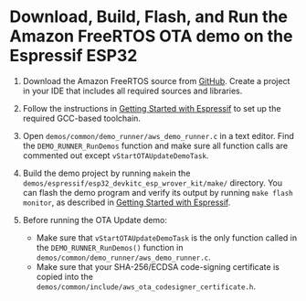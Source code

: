 # Download, Build, Flash, and Run the Amazon FreeRTOS OTA demo on the Espressif ESP32<a name="download-ota-esp"></a>

1. Download the Amazon FreeRTOS source from [GitHub](https://github.com/aws/amazon-freertos)\. Create a project in your IDE that includes all required sources and libraries\.

1. Follow the instructions in [Getting Started with Espressif](https://docs.aws.amazon.com/freertos/latest/userguide/getting_started_espressif.html) to set up the required GCC\-based toolchain\.

1. Open `demos/common/demo_runner/aws_demo_runner.c` in a text editor\. Find the `DEMO_RUNNER_RunDemos` function and make sure all function calls are commented out except `vStartOTAUpdateDemoTask`\.

1. Build the demo project by running `make`in the `demos/espressif/esp32_devkitc_esp_wrover_kit/make/` directory\. You can flash the demo program and verify its output by running `make flash monitor`, as described in [Getting Started with Espressif](https://docs.aws.amazon.com/freertos/latest/userguide/getting_started_espressif.html)\.

1. Before running the OTA Update demo:
   + Make sure that `vStartOTAUpdateDemoTask` is the only function called in the `DEMO_RUNNER_RunDemos()` function in `demos/common/demo_runner/aws_demo_runner.c`\.
   + Make sure that your SHA\-256/ECDSA code\-signing certificate is copied into the `demos/common/include/aws_ota_codesigner_certificate.h`\.